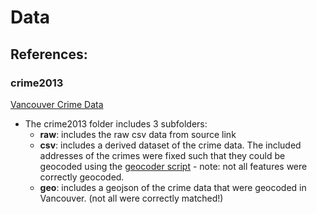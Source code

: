 # Data
## References:
### crime2013
[Vancouver Crime Data](http://data.vancouver.ca/datacatalogue/crime-data.htm)
 
 + The crime2013 folder includes 3 subfolders:
 	+ **raw**: includes the raw csv data from source link
 	+ **csv**: includes a derived dataset of the crime data. The included addresses of the crimes were fixed such that they could be geocoded using the [geocoder script](../scripts/geocoder/geocoder.py) - note: not all features were correctly geocoded.
 	+ **geo**: includes a geojson of the crime data that were geocoded in Vancouver. (not all were correctly matched!)
 	
 	
 	

